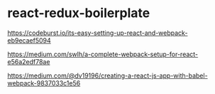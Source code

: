 # react-redux-boilerplate
https://codeburst.io/its-easy-setting-up-react-and-webpack-eb9ecaef5094

https://medium.com/swlh/a-complete-webpack-setup-for-react-e56a2edf78ae

https://medium.com/@dv19196/creating-a-react-js-app-with-babel-webpack-9837033c1e56
